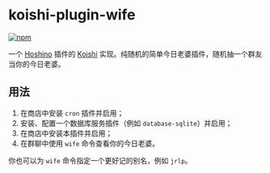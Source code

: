 # koishi-plugin-wife

[![npm](https://img.shields.io/npm/v/koishi-plugin-wife?style=flat-square)](https://www.npmjs.com/package/koishi-plugin-wife)

一个 [Hoshino](https://github.com/Ice9Coffee/HoshinoBot) 插件的 [Koishi](https://koishi.chat) 实现。纯随机的简单今日老婆插件，随机抽一个群友当你的今日老婆。

## 用法

1. 在商店中安装 `cron` 插件并启用；
2. 安装、配置一个数据库服务插件（例如 `database-sqlite`）并启用；
3. 在商店中安装本插件并启用；
4. 在群聊中使用 `wife` 命令查看你的今日老婆。

你也可以为 `wife` 命令指定一个更好记的别名，例如 `jrlp`。
